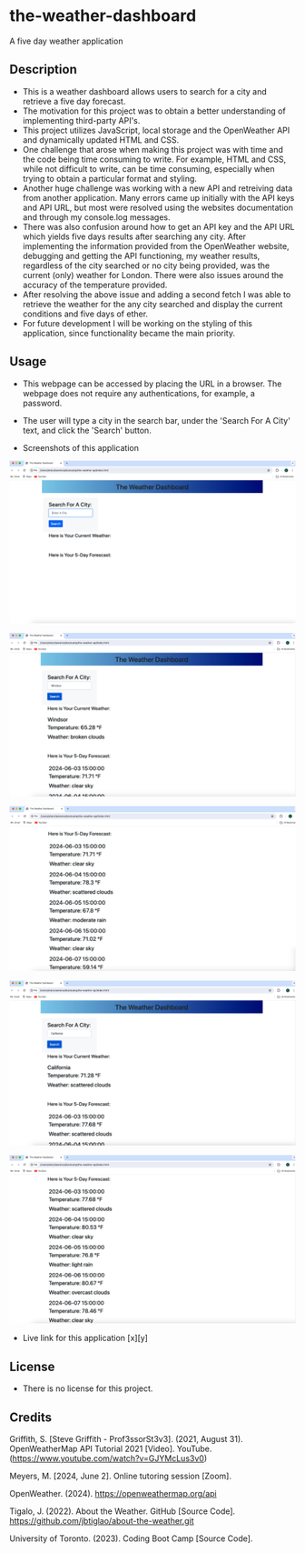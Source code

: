 # the-weather-dashboard
A five day weather application 

## Description
- This is a weather dashboard allows users to search for a city and retrieve a five day forecast.
- The motivation for this project was to obtain a better understanding of implementing third-party API's. 
- This project utilizes JavaScript, local storage and the OpenWeather API and dynamically updated HTML and CSS. 
- One challenge that arose when making this project was with time and the code being time consuming to write. For example, HTML and CSS, while not difficult to write, can be time consuming, especially when trying to obtain a particular format and styling. 
- Another huge challenge was working with a new API and retreiving data from another application. Many errors came up initially with the API keys and API URL, but most were resolved using the websites documentation and through my console.log messages. 
- There was also confusion around how to get an API key and the API URL which yields five days results after searching any city. After implementing the information provided from the OpenWeather website, debugging and getting the API functioning, my weather results, regardless of the city searched or no city being provided, was the current (only) weather for London. There were also issues around the accuracy of the temperature provided. 
- After resolving the above issue and adding a second fetch I was able to retrieve the weather for the any city searched and display the current conditions and five days of ether. 
- For future development I will be working on the styling of this application, since functionality became the main priority.

## Usage
- This webpage can be accessed by placing the URL in a browser. The webpage does not require any authentications, for example, a password. 
- The user will type a city in the search bar, under the 'Search For A City' text, and click the 'Search' button.

- Screenshots of this application

![Screenshot of application open in browser](images/screenshot1.png)

![Screenshot of application open in browser with city Windsor in the search/input box and current weather and 5 day forecast](images/screenshot2.png)

![Screenshot of application open in browser with city Windsor's full 5 day forecast results displayed on the page](images/screenshot3.png)

![Screenshot of application open in browser with new search for city California in the search/input box and current weather and 5 day forecast](images/screenshot4.png)

![Screenshot of application open in browser with city California's full 5 day forecast results displayed on the page](images/screenshot5.png)

- Live link for this application 
[x][y]

## License 
- There is no license for this project. 

## Credits 

Griffith, S. [Steve Griffith - Prof3ssorSt3v3]. (2021, August 31). OpenWeatherMap API Tutorial 2021 [Video]. YouTube. (https://www.youtube.com/watch?v=GJYMcLus3v0)

Meyers, M. [2024, June 2]. Online tutoring session [Zoom].

OpenWeather. (2024). https://openweathermap.org/api

Tigalo, J. (2022). About the Weather. GitHub [Source Code]. https://github.com/jbtiglao/about-the-weather.git

University of Toronto. (2023). Coding Boot Camp [Source Code].


